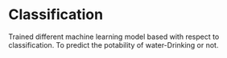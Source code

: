 # Classification
Trained different machine learning model based with respect to classification.
To predict the potability of water-Drinking or not.

